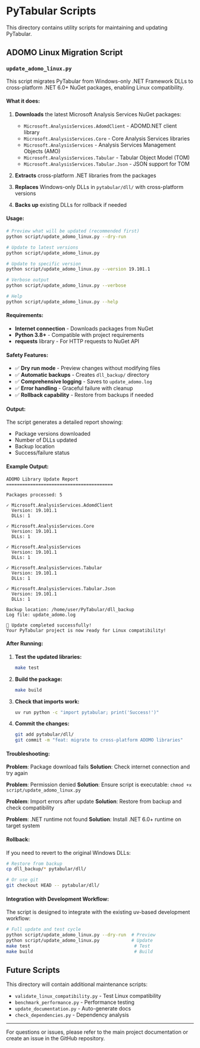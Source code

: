 # PyTabular Scripts

This directory contains utility scripts for maintaining and updating PyTabular.

## ADOMO Linux Migration Script

### `update_adomo_linux.py`

This script migrates PyTabular from Windows-only .NET Framework DLLs to cross-platform .NET 6.0+ NuGet packages, enabling Linux compatibility.

#### What it does:

1. **Downloads** the latest Microsoft Analysis Services NuGet packages:
   - `Microsoft.AnalysisServices.AdomdClient` - ADOMD.NET client library
   - `Microsoft.AnalysisServices.Core` - Core Analysis Services libraries
   - `Microsoft.AnalysisServices` - Analysis Services Management Objects (AMO)
   - `Microsoft.AnalysisServices.Tabular` - Tabular Object Model (TOM)
   - `Microsoft.AnalysisServices.Tabular.Json` - JSON support for TOM

2. **Extracts** cross-platform .NET libraries from the packages

3. **Replaces** Windows-only DLLs in `pytabular/dll/` with cross-platform versions

4. **Backs up** existing DLLs for rollback if needed

#### Usage:

```bash
# Preview what will be updated (recommended first)
python script/update_adomo_linux.py --dry-run

# Update to latest versions
python script/update_adomo_linux.py

# Update to specific version
python script/update_adomo_linux.py --version 19.101.1

# Verbose output
python script/update_adomo_linux.py --verbose

# Help
python script/update_adomo_linux.py --help
```

#### Requirements:

- **Internet connection** - Downloads packages from NuGet
- **Python 3.8+** - Compatible with project requirements
- **requests** library - For HTTP requests to NuGet API

#### Safety Features:

- ✅ **Dry run mode** - Preview changes without modifying files
- ✅ **Automatic backups** - Creates `dll_backup/` directory
- ✅ **Comprehensive logging** - Saves to `update_adomo.log`
- ✅ **Error handling** - Graceful failure with cleanup
- ✅ **Rollback capability** - Restore from backups if needed

#### Output:

The script generates a detailed report showing:
- Package versions downloaded
- Number of DLLs updated
- Backup location
- Success/failure status

#### Example Output:

```
ADOMO Library Update Report
========================================

Packages processed: 5

✓ Microsoft.AnalysisServices.AdomdClient
  Version: 19.101.1
  DLLs: 1

✓ Microsoft.AnalysisServices.Core
  Version: 19.101.1
  DLLs: 1

✓ Microsoft.AnalysisServices
  Version: 19.101.1
  DLLs: 1

✓ Microsoft.AnalysisServices.Tabular
  Version: 19.101.1
  DLLs: 1

✓ Microsoft.AnalysisServices.Tabular.Json
  Version: 19.101.1
  DLLs: 1

Backup location: /home/user/PyTabular/dll_backup
Log file: update_adomo.log

🎉 Update completed successfully!
Your PyTabular project is now ready for Linux compatibility!
```

#### After Running:

1. **Test the updated libraries:**
   ```bash
   make test
   ```

2. **Build the package:**
   ```bash
   make build
   ```

3. **Check that imports work:**
   ```bash
   uv run python -c "import pytabular; print('Success!')"
   ```

4. **Commit the changes:**
   ```bash
   git add pytabular/dll/
   git commit -m "feat: migrate to cross-platform ADOMO libraries"
   ```

#### Troubleshooting:

**Problem**: Package download fails
**Solution**: Check internet connection and try again

**Problem**: Permission denied
**Solution**: Ensure script is executable: `chmod +x script/update_adomo_linux.py`

**Problem**: Import errors after update
**Solution**: Restore from backup and check compatibility

**Problem**: .NET runtime not found
**Solution**: Install .NET 6.0+ runtime on target system

#### Rollback:

If you need to revert to the original Windows DLLs:

```bash
# Restore from backup
cp dll_backup/* pytabular/dll/

# Or use git
git checkout HEAD -- pytabular/dll/
```

#### Integration with Development Workflow:

The script is designed to integrate with the existing uv-based development workflow:

```bash
# Full update and test cycle
python script/update_adomo_linux.py --dry-run  # Preview
python script/update_adomo_linux.py            # Update
make test                                       # Test
make build                                      # Build
```

## Future Scripts

This directory will contain additional maintenance scripts:

- `validate_linux_compatibility.py` - Test Linux compatibility
- `benchmark_performance.py` - Performance testing
- `update_documentation.py` - Auto-generate docs
- `check_dependencies.py` - Dependency analysis

---

For questions or issues, please refer to the main project documentation or create an issue in the GitHub repository. 
